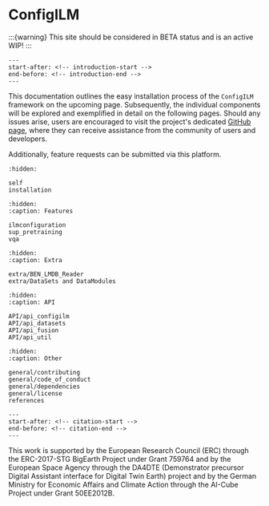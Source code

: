 # ConfigILM

:::{warning}
This site should be considered in BETA status and is an active WIP!
:::

```{include} ../README.md
---
start-after: <!-- introduction-start -->
end-before: <!-- introduction-end -->
---
```

This documentation outlines the easy installation process of the
`ConfigILM` framework on the upcoming page.
Subsequently, the individual components will be explored and exemplified in detail on the following pages.
Should any issues arise, users are encouraged to visit the project's dedicated [GitHub page](https://github.com/lhackel-tub/ConfigILM),
where they can receive assistance from the community of users and developers.

Additionally, feature requests can be submitted via this platform.

```{toctree}
:hidden:

self
installation
```

```{toctree}
:hidden:
:caption: Features

ilmconfiguration
sup_pretraining
vqa
```

```{toctree}
:hidden:
:caption: Extra

extra/BEN_LMDB_Reader
extra/DataSets and DataModules
```


```{toctree}
:hidden:
:caption: API

API/api_configilm
API/api_datasets
API/api_fusion
API/api_util
```

```{toctree}
:hidden:
:caption: Other

general/contributing
general/code_of_conduct
general/dependencies
general/license
references
```


```{include} ../README.md
---
start-after: <!-- citation-start -->
end-before: <!-- citation-end -->
---
```

This work is supported by the European Research Council (ERC) through the ERC-2017-STG
BigEarth Project under Grant 759764 and by the European Space Agency through the DA4DTE
(Demonstrator precursor Digital Assistant interface for Digital Twin Earth) project and
by the German Ministry for Economic Affairs and Climate Action through the AI-Cube
Project under Grant 50EE2012B.
